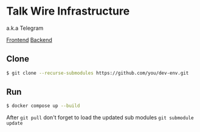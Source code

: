 # Talk Wire Infrastructure
a.k.a Telegram

[Frontend](https://github.com/dasha-sync/messenger-front)
[Backend](https://github.com/dasha-sync/messenger)

## Clone
```sh
$ git clone --recurse-submodules https://github.com/you/dev-env.git
```
## Run
```sh
$ docker compose up --build
```

After `git pull` don't forget to load the updated sub modules `git submodule update`
